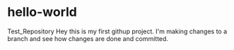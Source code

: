 # hello-world
Test_Repository
Hey this is my first githup project. I'm making changes to a branch and see how changes are done and committed.

